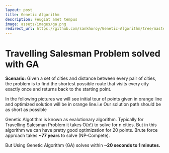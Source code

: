 ```yaml
---
layout: post
title: Genetic Algorithm
description: Feugiat amet tempus
image: assets/images/ga.png
redirect_url: https://github.com/sankhoroy/Genetic-Algorithm/tree/master/Travelling%20Salesman
---
```


# Travelling Salesman Problem solved with GA
**Scenario:**
Given a set of cities and distance between every pair of cities, the problem is to find the shortest possible route that visits every city exactly once and returns back to the starting point.<br>

In the following pictures we will see initial tour of points given in orange line
and optimized solution will be in orange line.i.e Our solution path should be as short as possible<br>


Genetic Algotithm is known as evalutionary algorithm. Typically for Travelling Salesman Problem
it takes O(n!) to solve for n cities. But in this algorithm we can have pretty good
optimization for 20 points. Brute force approach takes __~77 years__ to solve (NP-Compete). 

But Using Genetic Algorithm (GA) solves within __~20 seconds to 1 minutes.__


